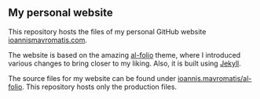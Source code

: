 My personal website
--------------------

This repository hosts the files of my personal GitHub website [ioannismavromatis.com](https://ioannismavromatis.com).

The website is based on the amazing [al-folio](https://github.com/alshedivat/al-folio) theme, where I introduced various changes to bring closer to my liking. Also, it is built using [Jekyll](https://jekyllrb.com).

The source files for my website can be found under [ioannis.mavromatis/al-folio](https://github.com/ioannismavromatis/al-folio). This repository hosts only the production files.
